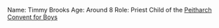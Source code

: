 Name: Timmy Brooks
Age: Around 8
Role: Priest Child of the [Peitharch Convent for Boys](Peitharch%20Convent%20For%20Boys.md)
